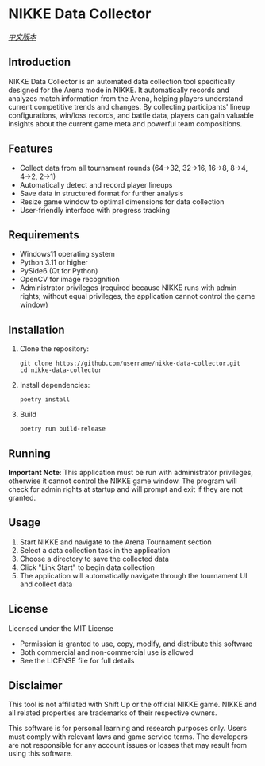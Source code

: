 # NIKKE Data Collector

_[中文版本](README.zh-CN.md)_

## Introduction

NIKKE Data Collector is an automated data collection tool specifically designed for the Arena mode in NIKKE. It automatically records and analyzes match information from the Arena, helping players understand current competitive trends and changes. By collecting participants' lineup configurations, win/loss records, and battle data, players can gain valuable insights about the current game meta and powerful team compositions.

## Features

- Collect data from all tournament rounds (64→32, 32→16, 16→8, 8→4, 4→2, 2→1)
- Automatically detect and record player lineups
- Save data in structured format for further analysis
- Resize game window to optimal dimensions for data collection
- User-friendly interface with progress tracking

## Requirements

- Windows11 operating system
- Python 3.11 or higher
- PySide6 (Qt for Python)
- OpenCV for image recognition
- Administrator privileges (required because NIKKE runs with admin rights; without equal privileges, the application cannot control the game window)

## Installation

1. Clone the repository:

    ```
    git clone https://github.com/username/nikke-data-collector.git
    cd nikke-data-collector
    ```

2. Install dependencies:

    ```
    poetry install
    ```

3. Build
    ```
    poetry run build-release
    ```

## Running

**Important Note**: This application must be run with administrator privileges, otherwise it cannot control the NIKKE game window. The program will check for admin rights at startup and will prompt and exit if they are not granted.

## Usage

1. Start NIKKE and navigate to the Arena Tournament section
2. Select a data collection task in the application
3. Choose a directory to save the collected data
4. Click "Link Start" to begin data collection
5. The application will automatically navigate through the tournament UI and collect data

## License

Licensed under the MIT License

- Permission is granted to use, copy, modify, and distribute this software
- Both commercial and non-commercial use is allowed
- See the LICENSE file for full details

## Disclaimer

This tool is not affiliated with Shift Up or the official NIKKE game. NIKKE and all related properties are trademarks of
their respective owners.

This software is for personal learning and research purposes only. Users must comply with relevant laws and game service
terms. The developers are not responsible for any account issues or losses that may result from using this software.
